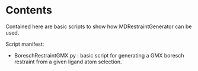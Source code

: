 # Contents

Contained here are basic scripts to show how MDRestraintGenerator can be used.

Script manifest:
  - BoreschRestraintGMX.py : basic script for generating a GMX boresch
    restraint from a given ligand atom selection.

